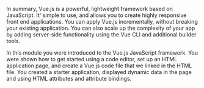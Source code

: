In summary, Vue.js is a powerful, lightweight framework based on JavaScript. It' simple to use, and allows you to create highly responsive front end applications. You can apply Vue.js incrementally, without breaking your existing application. You can also scale up the complexity of your app by adding server-side functionality using the Vue CLI and additional builder tools.

In this module you were introduced to the Vue.js JavaScript framework. You were shown how to get started using a code editor, set up an HTML application page, and create a Vue.js code file that we linked in the HTML file. You created a starter application, displayed dynamic data in the page and using HTML attributes and attribute bindings.


